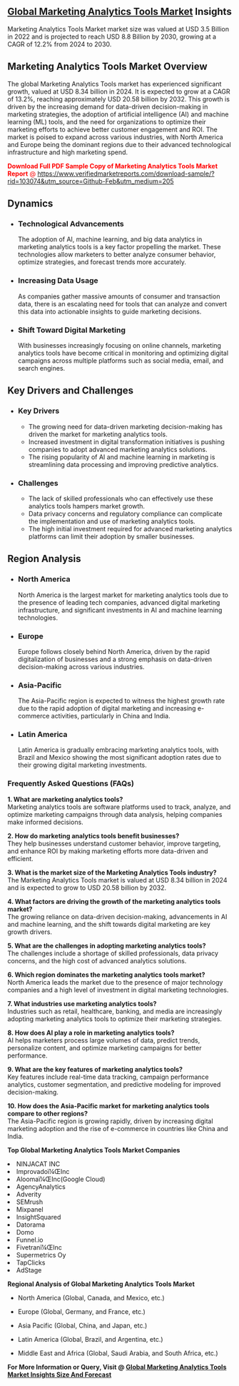 <h2><a href="https://www.verifiedmarketreports.com/download-sample/?rid=103074&amp;utm_source=Github&amp;utm_medium=205" target="_blank">Global Marketing Analytics Tools Market</a> Insights</h2><p>Marketing Analytics Tools Market market size was valued at USD 3.5 Billion in 2022 and is projected to reach USD 8.8 Billion by 2030, growing at a CAGR of 12.2% from 2024 to 2030.</p><p> <h2>Marketing Analytics Tools Market Overview</h2> <p>The global Marketing Analytics Tools market has experienced significant growth, valued at USD 8.34 billion in 2024. It is expected to grow at a CAGR of 13.2%, reaching approximately USD 20.58 billion by 2032. This growth is driven by the increasing demand for data-driven decision-making in marketing strategies, the adoption of artificial intelligence (AI) and machine learning (ML) tools, and the need for organizations to optimize their marketing efforts to achieve better customer engagement and ROI. The market is poised to expand across various industries, with North America and Europe being the dominant regions due to their advanced technological infrastructure and high marketing spend. <p><span class=""><span style="color: #ff0000;"><strong>Download Full PDF Sample Copy of Marketing Analytics Tools Market Report</strong> @ </span><a href="https://www.verifiedmarketreports.com/download-sample/?rid=103074&amp;utm_source=Github-Feb&amp;utm_medium=205" target="_blank">https://www.verifiedmarketreports.com/download-sample/?rid=103074&amp;utm_source=Github-Feb&amp;utm_medium=205</a></span></p> </p> <h2>Dynamics</h2> <ul> <li><h3>Technological Advancements</h3> The adoption of AI, machine learning, and big data analytics in marketing analytics tools is a key factor propelling the market. These technologies allow marketers to better analyze consumer behavior, optimize strategies, and forecast trends more accurately.</li> <li><h3>Increasing Data Usage</h3> As companies gather massive amounts of consumer and transaction data, there is an escalating need for tools that can analyze and convert this data into actionable insights to guide marketing decisions.</li> <li><h3>Shift Toward Digital Marketing</h3> With businesses increasingly focusing on online channels, marketing analytics tools have become critical in monitoring and optimizing digital campaigns across multiple platforms such as social media, email, and search engines.</li> </ul> <h2>Key Drivers and Challenges</h2> <ul> <li><h3>Key Drivers</h3> <ul> <li>The growing need for data-driven marketing decision-making has driven the market for marketing analytics tools.</li> <li>Increased investment in digital transformation initiatives is pushing companies to adopt advanced marketing analytics solutions.</li> <li>The rising popularity of AI and machine learning in marketing is streamlining data processing and improving predictive analytics.</li> </ul> </li> <li><h3>Challenges</h3> <ul> <li>The lack of skilled professionals who can effectively use these analytics tools hampers market growth.</li> <li>Data privacy concerns and regulatory compliance can complicate the implementation and use of marketing analytics tools.</li> <li>The high initial investment required for advanced marketing analytics platforms can limit their adoption by smaller businesses.</li> </ul> </li> </ul> <h2>Region Analysis</h2> <ul> <li><h3>North America</h3> North America is the largest market for marketing analytics tools due to the presence of leading tech companies, advanced digital marketing infrastructure, and significant investments in AI and machine learning technologies.</li> <li><h3>Europe</h3> Europe follows closely behind North America, driven by the rapid digitalization of businesses and a strong emphasis on data-driven decision-making across various industries.</li> <li><h3>Asia-Pacific</h3> The Asia-Pacific region is expected to witness the highest growth rate due to the rapid adoption of digital marketing and increasing e-commerce activities, particularly in China and India.</li> <li><h3>Latin America</h3> Latin America is gradually embracing marketing analytics tools, with Brazil and Mexico showing the most significant adoption rates due to their growing digital marketing investments.</li> </ul> <h3>Frequently Asked Questions (FAQs)</h3> <p><strong>1. What are marketing analytics tools?</strong><br>Marketing analytics tools are software platforms used to track, analyze, and optimize marketing campaigns through data analysis, helping companies make informed decisions.</p> <p><strong>2. How do marketing analytics tools benefit businesses?</strong><br>They help businesses understand customer behavior, improve targeting, and enhance ROI by making marketing efforts more data-driven and efficient.</p> <p><strong>3. What is the market size of the Marketing Analytics Tools industry?</strong><br>The Marketing Analytics Tools market is valued at USD 8.34 billion in 2024 and is expected to grow to USD 20.58 billion by 2032.</p> <p><strong>4. What factors are driving the growth of the marketing analytics tools market?</strong><br>The growing reliance on data-driven decision-making, advancements in AI and machine learning, and the shift towards digital marketing are key growth drivers.</p> <p><strong>5. What are the challenges in adopting marketing analytics tools?</strong><br>The challenges include a shortage of skilled professionals, data privacy concerns, and the high cost of advanced analytics solutions.</p> <p><strong>6. Which region dominates the marketing analytics tools market?</strong><br>North America leads the market due to the presence of major technology companies and a high level of investment in digital marketing technologies.</p> <p><strong>7. What industries use marketing analytics tools?</strong><br>Industries such as retail, healthcare, banking, and media are increasingly adopting marketing analytics tools to optimize their marketing strategies.</p> <p><strong>8. How does AI play a role in marketing analytics tools?</strong><br>AI helps marketers process large volumes of data, predict trends, personalize content, and optimize marketing campaigns for better performance.</p> <p><strong>9. What are the key features of marketing analytics tools?</strong><br>Key features include real-time data tracking, campaign performance analytics, customer segmentation, and predictive modeling for improved decision-making.</p> <p><strong>10. How does the Asia-Pacific market for marketing analytics tools compare to other regions?</strong><br>The Asia-Pacific region is growing rapidly, driven by increasing digital marketing adoption and the rise of e-commerce in countries like China and India.</p> </p><p><strong>Top Global Marketing Analytics Tools Market Companies</strong></p><div data-test-id=""><p><li>NINJACAT INC</li><li> Improvadoï¼ŒInc</li><li> Aloomaï¼ŒInc(Google Cloud)</li><li> AgencyAnalytics</li><li> Adverity</li><li> SEMrush</li><li> Mixpanel</li><li> InsightSquared</li><li> Datorama</li><li> Domo</li><li> Funnel.io</li><li> Fivetranï¼ŒInc</li><li> Supermetrics Oy</li><li> TapClicks</li><li> AdStage</li></p><div><strong>Regional Analysis of&nbsp;Global Marketing Analytics Tools Market</strong></div><ul><li dir="ltr"><p dir="ltr">North America&nbsp;(Global, Canada, and Mexico, etc.)</p></li><li dir="ltr"><p dir="ltr">Europe (Global, Germany, and France, etc.)</p></li><li dir="ltr"><p dir="ltr">Asia Pacific&nbsp;(Global, China, and Japan, etc.)</p></li><li dir="ltr"><p dir="ltr">Latin America&nbsp;(Global, Brazil, and Argentina, etc.)</p></li><li dir="ltr">Middle East and Africa&nbsp;(Global, Saudi Arabia, and South Africa, etc.)</li></ul><p><strong>For More Information or Query, Visit @&nbsp;</strong><strong><a href="https://www.verifiedmarketreports.com/product/global-marketing-analytics-tools-market-growth-status-and-outlook-2019-2024/?utm_source=Github&amp;utm_medium=205" target="_blank">Global Marketing Analytics Tools Market Insights Size And Forecast</a></strong></p></div>
